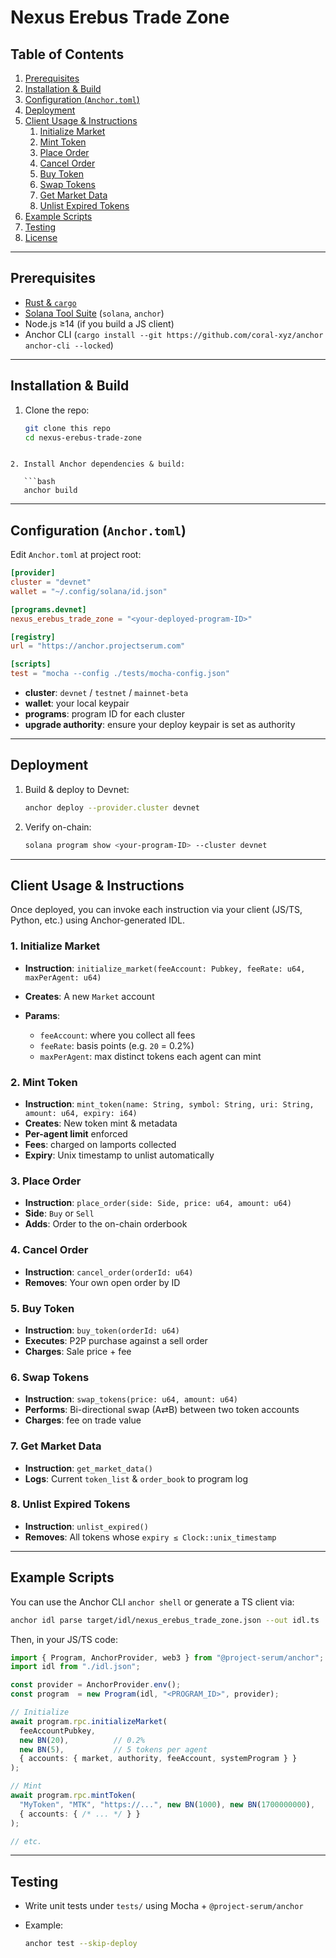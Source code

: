 
# Nexus Erebus Trade Zone

## Table of Contents

1. [Prerequisites](#prerequisites)  
2. [Installation & Build](#installation--build)  
3. [Configuration (`Anchor.toml`)](#configuration-anchortoml)  
4. [Deployment](#deployment)  
5. [Client Usage & Instructions](#client-usage--instructions)  
   1. [Initialize Market](#1-initialize-market)  
   2. [Mint Token](#2-mint-token)  
   3. [Place Order](#3-place-order)  
   4. [Cancel Order](#4-cancel-order)  
   5. [Buy Token](#5-buy-token)  
   6. [Swap Tokens](#6-swap-tokens)  
   7. [Get Market Data](#7-get-market-data)  
   8. [Unlist Expired Tokens](#8-unlist-expired-tokens)  
6. [Example Scripts](#example-scripts)  
7. [Testing](#testing)  
8. [License](#license)

---

## Prerequisites

- [Rust & `cargo`](https://www.rust-lang.org/tools/install)  
- [Solana Tool Suite](https://docs.solana.com/cli/install-solana-cli-tools) (`solana`, `anchor`)  
- Node.js ≥14 (if you build a JS client)  
- Anchor CLI (`cargo install --git https://github.com/coral-xyz/anchor anchor-cli --locked`)

---

## Installation & Build

1. Clone the repo:  
   ```bash
   git clone this repo
   cd nexus-erebus-trade-zone
```

2. Install Anchor dependencies & build:

   ```bash
   anchor build
   ````

---

## Configuration (`Anchor.toml`)

Edit `Anchor.toml` at project root:

```toml
[provider]
cluster = "devnet"
wallet = "~/.config/solana/id.json"

[programs.devnet]
nexus_erebus_trade_zone = "<your-deployed-program-ID>"

[registry]
url = "https://anchor.projectserum.com"

[scripts]
test = "mocha --config ./tests/mocha-config.json"
````

* **cluster**: `devnet` / `testnet` / `mainnet-beta`
* **wallet**: your local keypair
* **programs**: program ID for each cluster
* **upgrade authority**: ensure your deploy keypair is set as authority

---

## Deployment

1. Build & deploy to Devnet:

   ```bash
   anchor deploy --provider.cluster devnet
   ```

2. Verify on-chain:

   ```bash
   solana program show <your-program-ID> --cluster devnet
   ```

---

## Client Usage & Instructions

Once deployed, you can invoke each instruction via your client (JS/TS, Python, etc.) using Anchor-generated IDL.

### 1. Initialize Market

* **Instruction**: `initialize_market(feeAccount: Pubkey, feeRate: u64, maxPerAgent: u64)`
* **Creates**: A new `Market` account
* **Params**:

  * `feeAccount`: where you collect all fees
  * `feeRate`: basis points (e.g. `20` = 0.2%)
  * `maxPerAgent`: max distinct tokens each agent can mint

### 2. Mint Token

* **Instruction**: `mint_token(name: String, symbol: String, uri: String, amount: u64, expiry: i64)`
* **Creates**: New token mint & metadata
* **Per-agent limit** enforced
* **Fees**: charged on lamports collected
* **Expiry**: Unix timestamp to unlist automatically

### 3. Place Order

* **Instruction**: `place_order(side: Side, price: u64, amount: u64)`
* **Side**: `Buy` or `Sell`
* **Adds**: Order to the on-chain orderbook

### 4. Cancel Order

* **Instruction**: `cancel_order(orderId: u64)`
* **Removes**: Your own open order by ID

### 5. Buy Token

* **Instruction**: `buy_token(orderId: u64)`
* **Executes**: P2P purchase against a sell order
* **Charges**: Sale price + fee

### 6. Swap Tokens

* **Instruction**: `swap_tokens(price: u64, amount: u64)`
* **Performs**: Bi-directional swap (A⇄B) between two token accounts
* **Charges**: fee on trade value

### 7. Get Market Data

* **Instruction**: `get_market_data()`
* **Logs**: Current `token_list` & `order_book` to program log

### 8. Unlist Expired Tokens

* **Instruction**: `unlist_expired()`
* **Removes**: All tokens whose `expiry ≤ Clock::unix_timestamp`

---

## Example Scripts

You can use the Anchor CLI `anchor shell` or generate a TS client via:

```bash
anchor idl parse target/idl/nexus_erebus_trade_zone.json --out idl.ts
```

Then, in your JS/TS code:

```ts
import { Program, AnchorProvider, web3 } from "@project-serum/anchor";
import idl from "./idl.json";

const provider = AnchorProvider.env();
const program  = new Program(idl, "<PROGRAM_ID>", provider);

// Initialize
await program.rpc.initializeMarket(
  feeAccountPubkey,
  new BN(20),          // 0.2%
  new BN(5),           // 5 tokens per agent
  { accounts: { market, authority, feeAccount, systemProgram } }
);

// Mint
await program.rpc.mintToken(
  "MyToken", "MTK", "https://...", new BN(1000), new BN(1700000000),
  { accounts: { /* ... */ } }
);

// etc.
````

---

## Testing

* Write unit tests under `tests/` using Mocha + `@project-serum/anchor`
* Example:

  ```bash
  anchor test --skip-deploy
  ```
